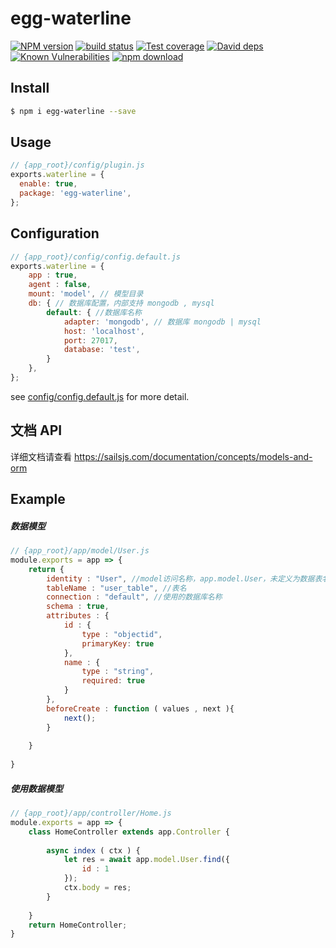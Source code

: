 # egg-waterline

[![NPM version][npm-image]][npm-url]
[![build status][travis-image]][travis-url]
[![Test coverage][codecov-image]][codecov-url]
[![David deps][david-image]][david-url]
[![Known Vulnerabilities][snyk-image]][snyk-url]
[![npm download][download-image]][download-url]

[npm-image]: https://img.shields.io/npm/v/egg-waterline.svg?style=flat-square
[npm-url]: https://npmjs.org/package/egg-waterline
[travis-image]: https://img.shields.io/travis/eggjs/egg-waterline.svg?style=flat-square
[travis-url]: https://travis-ci.org/eggjs/egg-waterline
[codecov-image]: https://img.shields.io/codecov/c/github/eggjs/egg-waterline.svg?style=flat-square
[codecov-url]: https://codecov.io/github/eggjs/egg-waterline?branch=master
[david-image]: https://img.shields.io/david/eggjs/egg-waterline.svg?style=flat-square
[david-url]: https://david-dm.org/eggjs/egg-waterline
[snyk-image]: https://snyk.io/test/npm/egg-waterline/badge.svg?style=flat-square
[snyk-url]: https://snyk.io/test/npm/egg-waterline
[download-image]: https://img.shields.io/npm/dm/egg-waterline.svg?style=flat-square
[download-url]: https://npmjs.org/package/egg-waterline

<!--
Description here.
-->

## Install

```bash
$ npm i egg-waterline --save
```

## Usage

```js
// {app_root}/config/plugin.js
exports.waterline = {
  enable: true,
  package: 'egg-waterline',
};
```

## Configuration

```js
// {app_root}/config/config.default.js
exports.waterline = {
    app : true,
    agent : false,
	mount: 'model', // 模型目录
	db: { // 数据库配置，内部支持 mongodb , mysql
		default: { //数据库名称
    		adapter: 'mongodb', // 数据库 mongodb | mysql
    		host: 'localhost',
    		port: 27017,
		    database: 'test',
		}
	},
};
```

see [config/config.default.js](config/config.default.js) for more detail.

## 文档 API

详细文档请查看 https://sailsjs.com/documentation/concepts/models-and-orm

## Example

##### 数据模型

```js
// {app_root}/app/model/User.js
module.exports = app => {
    return {
        identity : "User", //model访问名称，app.model.User，未定义为数据表名
        tableName : "user_table", //表名
        connection : "default", //使用的数据库名称
        schema : true,
        attributes : {
            id : {
                type : "objectid",
                primaryKey: true
            },
            name : {
                type : "string",
                required: true
            }
        },
        beforeCreate : function ( values , next ){
            next();
        }
        
    }
    
}
```
##### 使用数据模型
```js
// {app_root}/app/controller/Home.js
module.exports = app => {
    class HomeController extends app.Controller {
        
        async index ( ctx ) {
            let res = await app.model.User.find({
                id : 1
            });
            ctx.body = res;
        }
        
    }
    return HomeController;
}
```


